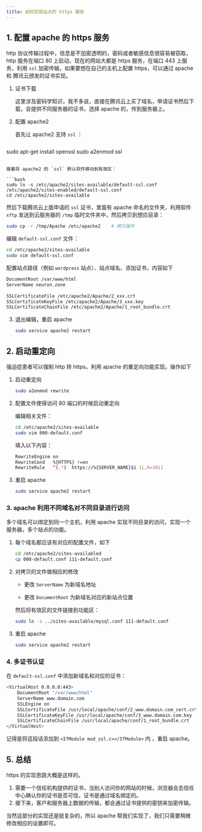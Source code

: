 ```yaml
---
title: 如何实现站点的 https 服务  
---
```


## 1. 配置 apache 的 https 服务

http 协议传输过程中，信息是不加密透明的，密码或者敏感信息很容易被窃取，http 服务在端口 80 上启动，现在的网站大都是 https 服务，在端口 443 上服务，利用 `ssl` 加密传输，如果要想在自己的主机上配置 https，可以通过 apache 和 腾讯云颁发的证书实现。

1. 证书下载

   这里涉及密码学知识，我不多说，直接在腾讯云上买了域名，申请证书然后下载，会提供不同服务器的证书，选择 apache 的，传到服务器上。

2. 配置 apache2

   首先让 apache2 支持 `ssl` ：

   ```bash
sudo apt-get install openssl
   sudo a2enmod ssl
   ```
   
   接着将 apache2 的 `ssl` 默认软件移动到有效区：
   
   ```bash
   sudo ln -s /etc/apache2/sites-available/default-ssl.conf /etc/apache2/sites-enabled/default-ssl.conf
   cd /etc/apache2/sites-available
   ```
   
   然后下载腾讯云上面申请的 `ssl` 证书，里面有 apache 命名的文件夹，利用软件 `xftp` 发送到云服务器的 `/tmp` 临时文件夹中，然后拷贝到想应目录：
   
   ```bash
   sudo cp -r /tmp/Apache /etc/apache2    # 拷贝操作
   ```
   
   编辑 `default-ssl.conf` 文件：
   
   ```bash
   cd /etc/apache2/sites-available
   sudo vim default-ssl.conf
   ```
   
   配置站点路径（例如 `wordpress` 站点）、站点域名、添加证书，内容如下
   
   ```bash
   DocumentRoot /var/www/html
   ServerName neuron.zone
      
   SSLCertificateFile /etc/apache2/Apache/2_xxx.crt
   SSLCertificateKeyFile /etc/apache2/Apache/3_xxx.key
   SSLCertificateChainFile /etc/apache2/Apache/1_root_bundle.crt
   ```
3. 退出编辑，重启 apache

   ```bash
   sudo service apache2 restart
   ```

## 2. 启动重定向

强迫症患者可以强制 http 转 https。利用 apache 的重定向功能实现。操作如下

1. 启动重定向

   ```bash
   sudo a2enmod rewrite
   ```

2. 配置文件使得访问 80 端口的时候启动重定向

   编辑相关文件：

   ```bash
   cd /etc/apache2/sites-available
   sudo vim 000-default.conf
   ```

   填入以下内容：

   ```bash
   RewriteEngine on
   RewriteCond   %{HTTPS} !=on
   RewriteRule   ^(.*)  https://%{SERVER_NAME}$1 [L,R=301]
   ```

3. 重启 apache

   ```bash
   sudo service apache2 restart
   ```

### 3. apache 利用不同域名对不同目录进行访问

多个域名可以绑定到同一个主机，利用 apache 实现不同目录的访问，实现一个服务器，多个站点的功能。

1. 每个域名都应该有对应的配置文件，如下

   ```bash
   cd /etc/apache2/sites-availabled
   cp 000-default.conf 111-default.conf
   ```

2. 对拷贝的文件做相应的修改

   - 更改 `ServerName` 为新域名地址

   - 更改 `DocumentRoot` 为新域名对应的新站点位置

   然后将有效区的文件链接到功能区：

   ```bash
   sudo ln -s ../sites-available/mysql.conf 111-default.conf
   ```

3. 重启 apache

   ```bash
   sudo service apache2 restart
   ```

### 4. 多证书认证

在 `default-ssl.conf` 中添加新域名和对应的证书：

```bash
<VirtualHost 0.0.0.0:443>
    DocumentRoot "/var/www/html"
    ServerName www.domain.com
    SSLEngine on
    SSLCertificateFile /usr/local/apache/conf/2_www.domain.com_cert.crt
    SSLCertificateKeyFile /usr/local/apache/conf/3_www.domain.com.key
    SSLCertificateChainFile /usr/local/apache/conf/1_root_bundle.crt
</VirtualHost>
```

记得是将这段话添加到 `<IfModule mod_ssl.c></IfModule>` 内 ，重启 apache。

## 5. 总结

https 的实现思路大概是这样的。

1. 需要一个信任机构提供的证书，当别人访问你的网站的时候，浏览器会去信任中心确认你的证书是否可信，证书是通过域名绑定的。
2. 接下来，客户和服务器上数据的传输，都会通过证书提供的密钥来加密传输。

当然这部分的实现还是挺复杂的，所以 apache 帮我们实现了，我们只需要稍微修改相应的设置即可。